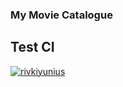 ### My Movie Catalogue

## Test CI

[![rivkiyunius](https://circleci.com/gh/rivkiyunius/my-movie-catalogue.svg?style=svg)](https://circleci.com/gh/rivkiyunius/my-movie-catalogue)
